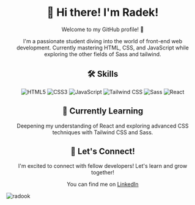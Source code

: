 <!-- Header -->
<h1 align="center">👋 Hi there! I'm Radek!</h1>
<p align="center">Welcome to my GitHub profile! 🌟</p>

<!-- Introduction -->
<p align="center">I'm a passionate student diving into the world of front-end web development. Currently mastering HTML, CSS, and JavaScript while exploring the other fields of Sass and tailwind.</p>

<!-- Skills -->
<h2 align="center">🛠️ Skills</h2>
<p align="center">
  <img src="https://img.shields.io/badge/HTML5-E34F26?style=for-the-badge&logo=html5&logoColor=white" alt="HTML5">
  <img src="https://img.shields.io/badge/CSS3-1572B6?style=for-the-badge&logo=css3&logoColor=white" alt="CSS3">
  <img src="https://img.shields.io/badge/JavaScript-F7DF1E?style=for-the-badge&logo=javascript&logoColor=black" alt="JavaScript">
  <img src="https://img.shields.io/badge/Tailwind_CSS-38B2AC?style=for-the-badge&logo=tailwind-css&logoColor=white" alt="Tailwind CSS">
  <img src="https://img.shields.io/badge/Sass-CC6699?style=for-the-badge&logo=sass&logoColor=white" alt="Sass">
  <img src="https://img.shields.io/badge/React-61DAFB?style=for-the-badge&logo=react&logoColor=white" alt="React">
</p>

<!-- Learning -->
<h2 align="center">🌱 Currently Learning</h2>
<p align="center">Deepening my understanding of React and exploring advanced CSS techniques with Tailwind CSS and Sass.</p>

<!-- Connect -->
<h2 align="center">🤝 Let's Connect!</h2>
<p align="center">I'm excited to connect with fellow developers! Let's learn and grow together!</p>
<p align="center">You can find me on <a href="www.linkedin.com/in/radek-hendriksz-88b257241">LinkedIn</a>


<p><img align="left" src="https://github-readme-stats.vercel.app/api/top-langs?username=radook&show_icons=true&locale=en&layout=compact" alt="radook" /></p>

